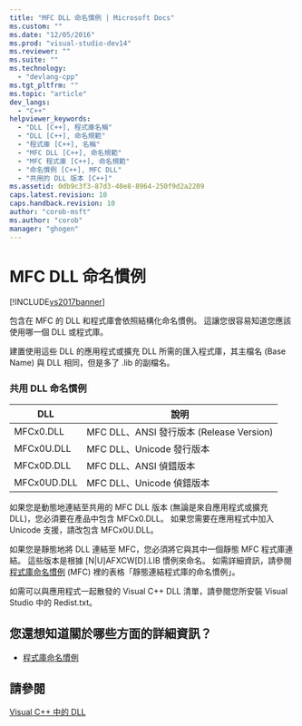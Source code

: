 ```yaml
---
title: "MFC DLL 命名慣例 | Microsoft Docs"
ms.custom: ""
ms.date: "12/05/2016"
ms.prod: "visual-studio-dev14"
ms.reviewer: ""
ms.suite: ""
ms.technology: 
  - "devlang-cpp"
ms.tgt_pltfrm: ""
ms.topic: "article"
dev_langs: 
  - "C++"
helpviewer_keywords: 
  - "DLL [C++], 程式庫名稱"
  - "DLL [C++], 命名規範"
  - "程式庫 [C++], 名稱"
  - "MFC DLL [C++], 命名規範"
  - "MFC 程式庫 [C++], 命名規範"
  - "命名慣例 [C++], MFC DLL"
  - "共用的 DLL 版本 [C++]"
ms.assetid: 0db9c3f3-87d3-40e8-8964-250f9d2a2209
caps.latest.revision: 10
caps.handback.revision: 10
author: "corob-msft"
ms.author: "corob"
manager: "ghogen"
---
```

# MFC DLL 命名慣例
[!INCLUDE[vs2017banner](../assembler/inline/includes/vs2017banner.md)]

包含在 MFC 的 DLL 和程式庫會依照結構化命名慣例。  這讓您很容易知道您應該使用哪一個 DLL 或程式庫。  
  
 建置使用這些 DLL 的應用程式或擴充 DLL 所需的匯入程式庫，其主檔名 \(Base Name\) 與 DLL 相同，但是多了 .lib 的副檔名。  
  
### 共用 DLL 命名慣例  
  
|DLL|說明|  
|---------|--------|  
|MFCx0.DLL|MFC DLL、ANSI 發行版本 \(Release Version\)|  
|MFCx0U.DLL|MFC DLL、Unicode 發行版本|  
|MFCx0D.DLL|MFC DLL、ANSI 偵錯版本|  
|MFCx0UD.DLL|MFC DLL、Unicode 偵錯版本|  
  
 如果您是動態地連結至共用的 MFC DLL 版本 \(無論是來自應用程式或擴充 DLL\)，您必須要在產品中包含 MFCx0.DLL。  如果您需要在應用程式中加入 Unicode 支援，請改包含 MFCx0U.DLL。  
  
 如果您是靜態地將 DLL 連結至 MFC，您必須將它與其中一個靜態 MFC 程式庫連結。  這些版本是根據 \[N&#124;U\]AFXCW\[D\].LIB 慣例來命名。  如需詳細資訊，請參閱[程式庫命名慣例](../mfc/library-naming-conventions.md) \(MFC\) 裡的表格「靜態連結程式庫的命名慣例」。  
  
 如需可以與應用程式一起散發的 Visual C\+\+ DLL 清單，請參閱您所安裝 Visual Studio 中的 Redist.txt。  
  
## 您還想知道關於哪些方面的詳細資訊？  
  
-   [程式庫命名慣例](../mfc/library-naming-conventions.md)  
  
## 請參閱  
 [Visual C\+\+ 中的 DLL](../build/dlls-in-visual-cpp.md)